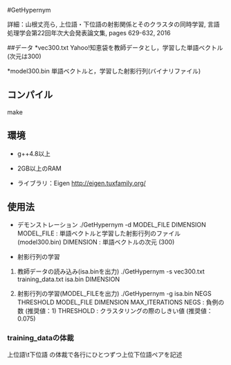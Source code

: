 #GetHypernym

詳細：山根丈亮ら, 上位語・下位語の射影関係とそのクラスタの同時学習, 言語処理学会第22回年次大会発表論文集, pages 629-632, 2016

##データ
*vec300.txt
Yahoo!知恵袋を教師データとし，学習した単語ベクトル (次元は300)

*model300.bin
単語ベクトルと，学習した射影行列(バイナリファイル)


## コンパイル
make


## 環境

* g++4.8以上

* 2GB以上のRAM

* ライブラリ：Eigen <http://eigen.tuxfamily.org/>


## 使用法

* デモンストレーション
./GetHypernym -d MODEL_FILE DIMENSION
MODEL_FILE : 単語ベクトルと学習した射影行列のファイル (model300.bin)
DIMENSION : 単語ベクトルの次元 (300)   

* 射影行列の学習
1. 教師データの読み込み(isa.binを出力)
   ./GetHypernym -s vec300.txt training_data.txt isa.bin  DIMENSION

2. 射影行列の学習(MODEL_FILEを出力)
   ./GetHypernym -g isa.bin NEGS THRESHOLD MODEL_FILE DIMENSION MAX_ITERATIONS
   NEGS : 負例の数 (推奨値：1)
   THRESHOLD : クラスタリングの際のしきい値 (推奨値：0.075)


### training_dataの体裁

上位語\t下位語
の体裁で各行にひとつずつ上位下位語ペアを記述

